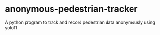 # anonymous-pedestrian-tracker
A python program to track and record pedestrian data anonymously using yolo11
